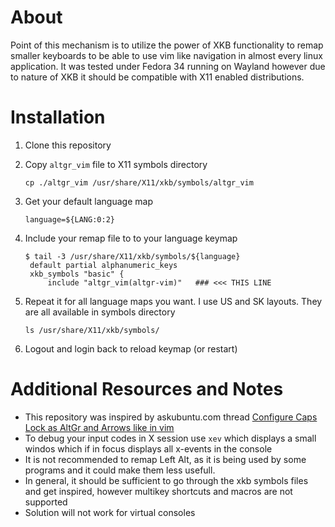 # About

Point of this mechanism is to utilize the power of XKB functionality to remap smaller keyboards to be able to use vim like navigation in almost every linux application.
It was tested under Fedora 34 running on Wayland however due to nature of XKB it should be compatible with X11 enabled distributions.

# Installation

1. Clone this repository
2. Copy `altgr_vim` file to X11 symbols directory

    ```shell
    cp ./altgr_vim /usr/share/X11/xkb/symbols/altgr_vim
    ```
3. Get your default language map
   ```shell
   language=${LANG:0:2}
   ```
4. Include your remap file to to your language keymap
   ```shell
   $ tail -3 /usr/share/X11/xkb/symbols/${language}
    default partial alphanumeric_keys
    xkb_symbols "basic" {
        include "altgr_vim(altgr-vim)"   ### <<< THIS LINE
    ```
5. Repeat it for all language maps you want. I use US and SK layouts. They are all available in symbols directory
    ```shell
    ls /usr/share/X11/xkb/symbols/
    ```
6. Logout and login back to reload keymap (or restart)

# Additional Resources and Notes
- This repository was inspired by askubuntu.com thread [Configure Caps Lock as AltGr and Arrows like in vim](https://askubuntu.com/questions/684459/configure-caps-lock-as-altgr-and-arrows-like-in-vim/898462#898462)
- To debug your input codes in X session use  `xev` which displays a small windos which if in focus displays all x-events in the console
- It is not recommended to remap Left Alt, as it is being used by some programs and it could make them less usefull.
- In general, it should be sufficient to go through the xkb symbols files and get inspired, however multikey shortcuts and macros are not supported
- Solution will not work for virtual consoles






